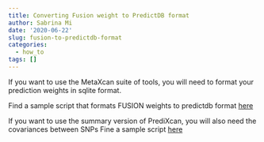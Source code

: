 ```yaml
---
title: Converting Fusion weight to PredictDB format
author: Sabrina Mi
date: '2020-06-22'
slug: fusion-to-predictdb-format
categories:
  - how_to
tags: []
---
```


If you want to use the MetaXcan suite of tools, you will need to format your prediction weights in sqlite format.

Find a sample script that formats FUSION weights to predictdb format [here](https://hakyimlab.github.io/psychencode/generate_weights.html)

If you want to use the summary version of PrediXcan, you will also need the covariances between SNPs
Fine a sample script [here](https://hakyimlab.github.io/psychencode/calculate_covariances.html)


